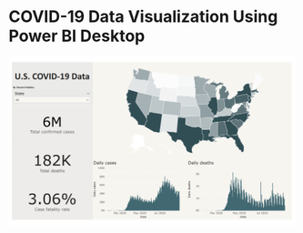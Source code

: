 # COVID-19 Data Visualization Using Power BI Desktop

![picture 1](https://github.com/gpadolina/COVID-19_Data_Visualization_Using_Power-BI_Desktop/blob/master/COVID-19%20Data%20Visualization/COVID-19%20Data%20Visualization.PNG)
